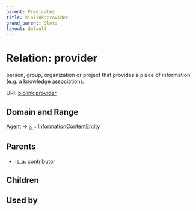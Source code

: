 ```yaml
---
parent: Predicates
title: biolink:provider
grand_parent: Slots
layout: default
---
```


# Relation: provider


person, group, organization or project that provides a piece of information (e.g. a knowledge association).

URI: [biolink:provider](https://w3id.org/biolink/vocab/provider)

## Domain and Range

[Agent](Agent.md) ->  <sub>0..\*</sub> [InformationContentEntity](InformationContentEntity.md)

## Parents

 *  is_a: [contributor](contributor.md)

## Children


## Used by

